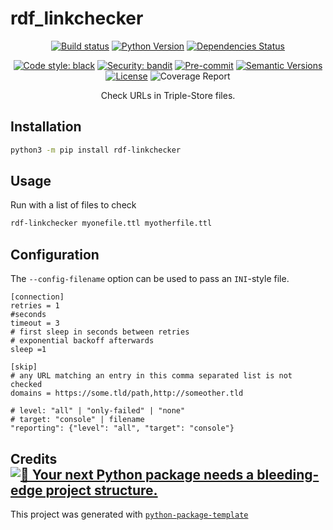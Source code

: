# rdf_linkchecker

<div align="center">

[![Build status](https://github.com/WWU-AMM/rdf_linkchecker/workflows/build/badge.svg?branch=main&event=push)](https://github.com/WWU-AMM/rdf_linkchecker/actions?query=workflow%3Abuild)
[![Python Version](https://img.shields.io/pypi/pyversions/rdf_linkchecker.svg)](https://pypi.org/project/rdf_linkchecker/)
[![Dependencies Status](https://img.shields.io/badge/dependencies-up%20to%20date-brightgreen.svg)](https://github.com/WWU-AMM/rdf_linkchecker/pulls?utf8=%E2%9C%93&q=is%3Apr%20author%3Aapp%2Fdependabot)

[![Code style: black](https://img.shields.io/badge/code%20style-black-000000.svg)](https://github.com/psf/black)
[![Security: bandit](https://img.shields.io/badge/security-bandit-green.svg)](https://github.com/PyCQA/bandit)
[![Pre-commit](https://img.shields.io/badge/pre--commit-enabled-brightgreen?logo=pre-commit&logoColor=white)](https://github.com/WWU-AMM/rdf_linkchecker/blob/main/.pre-commit-config.yaml)
[![Semantic Versions](https://img.shields.io/badge/%20%20%F0%9F%93%A6%F0%9F%9A%80-semantic--versions-e10079.svg)](https://github.com/WWU-AMM/rdf_linkchecker/releases)
[![License](https://img.shields.io/github/license/WWU-AMM/rdf_linkchecker)](https://github.com/WWU-AMM/rdf_linkchecker/blob/main/LICENSE)
![Coverage Report](assets/images/coverage.svg)

Check URLs in Triple-Store files.

</div>

## Installation

```bash
python3 -m pip install rdf-linkchecker
```

## Usage

Run with a list of files to check

```bash
rdf-linkchecker myonefile.ttl myotherfile.ttl
```

## Configuration

The `--config-filename` option can be used to pass an `INI`-style file.
```
[connection]
retries = 1
#seconds
timeout = 3
# first sleep in seconds between retries
# exponential backoff afterwards
sleep =1

[skip]
# any URL matching an entry in this comma separated list is not checked
domains = https://some.tld/path,http://someother.tld

# level: "all" | "only-failed" | "none"
# target: "console" | filename
"reporting": {"level": "all", "target": "console"}
```



## Credits [![🚀 Your next Python package needs a bleeding-edge project structure.](https://img.shields.io/badge/python--package--template-%F0%9F%9A%80-brightgreen)](https://github.com/TezRomacH/python-package-template)

This project was generated with [`python-package-template`](https://github.com/TezRomacH/python-package-template)
